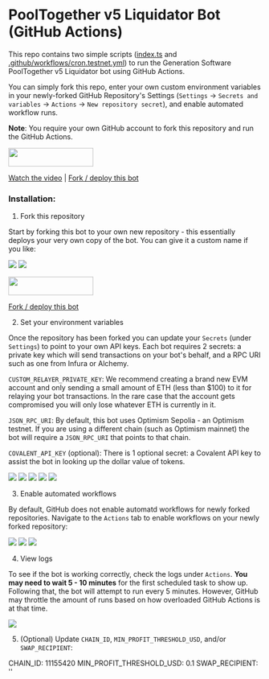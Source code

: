 # PoolTogether v5 Liquidator Bot (GitHub Actions)

This repo contains two simple scripts ([index.ts](https://github.com/GenerationSoftware/pt-v5-liquidator-gh-action-bot/blob/main/index.ts) and [.github/workflows/cron.testnet.yml](https://github.com/GenerationSoftware/pt-v5-liquidator-gh-action-bot/blob/main/.github/workflows/cron.testnet.yml)) to run the Generation Software PoolTogether v5 Liquidator bot using GitHub Actions.

You can simply fork this repo, enter your own custom environment variables in your newly-forked GitHub Repository's Settings (`Settings` -> `Secrets and variables` -> `Actions` -> `New repository secret`), and enable automated workflow runs.

**Note**: You require your own GitHub account to fork this repository and run the GitHub Actions.

[<img src="https://github.com/GenerationSoftware/pt-v5-liquidator-gh-action-bot/blob/main/images/one-click-deploy@2x.png?raw=true" width="169" height="37"/>](https://github.com/GenerationSoftware/pt-v5-liquidator-gh-action-bot/fork "one click deploy button")


[Watch the video](https://www.youtube.com/) | [Fork / deploy this bot](https://github.com/GenerationSoftware/pt-v5-liquidator-gh-action-bot/fork)


### Installation:

1. Fork this repository

Start by forking this bot to your own new repository - this essentially deploys your very own copy of the bot. You can give it a custom name if you like:

<img src="https://github.com/GenerationSoftware/pt-v5-liquidator-gh-action-bot/blob/main/images/screenshot-forking-0.jpg?raw=true" />

<img src="https://github.com/GenerationSoftware/pt-v5-liquidator-gh-action-bot/blob/main/images/screenshot-forking-1.jpg?raw=true" />

[<img src="https://github.com/GenerationSoftware/pt-v5-liquidator-gh-action-bot/blob/main/images/one-click-deploy@2x.png?raw=true" width="169" height="37"/>](https://github.com/GenerationSoftware/pt-v5-liquidator-gh-action-bot/fork "one click deploy button")

[Fork / deploy this bot](https://github.com/GenerationSoftware/pt-v5-liquidator-gh-action-bot/fork)

2. Set your environment variables

Once the repository has been forked you can update your `Secrets` (under `Settings`) to point to your own API keys. Each bot requires 2 secrets: a private key which will send transactions on your bot's behalf, and a RPC URI such as one from Infura or Alchemy.

`CUSTOM_RELAYER_PRIVATE_KEY`: We recommend creating a brand new EVM account and only sending a small amount of ETH (less than $100) to it for relaying your bot transactions. In the rare case that the account gets compromised you will only lose whatever ETH is currently in it.

`JSON_RPC_URI`: By default, this bot uses Optimism Sepolia - an Optimism testnet. If you are using a different chain (such as Optimism mainnet) the bot will require a `JSON_RPC_URI` that points to that chain.

`COVALENT_API_KEY` (optional): There is 1 optional secret: a Covalent API key to assist the bot in looking up the dollar value of tokens.

<img src="https://github.com/GenerationSoftware/pt-v5-liquidator-gh-action-bot/blob/main/images/screenshot-settings-1.jpg?raw=true" />

<img src="https://github.com/GenerationSoftware/pt-v5-liquidator-gh-action-bot/blob/main/images/screenshot-settings-2-jsonrpc.jpg?raw=true" />

<img src="https://github.com/GenerationSoftware/pt-v5-liquidator-gh-action-bot/blob/main/images/screenshot-settings-3-covalent-api.jpg?raw=true" />

<img src="https://github.com/GenerationSoftware/pt-v5-liquidator-gh-action-bot/blob/main/images/screenshot-settings-4-privkey.jpg?raw=true" />

<img src="https://github.com/GenerationSoftware/pt-v5-liquidator-gh-action-bot/blob/main/images/screenshot-settings-5-some.jpg?raw=true" />


3. Enable automated workflows

By default, GitHub does not enable automatd workflows for newly forked repositories. Navigate to the `Actions` tab to enable workflows on your newly forked repository:

<img src="https://github.com/GenerationSoftware/pt-v5-liquidator-gh-action-bot/blob/main/images/screenshot-actions-0-nothing.jpg?raw=true" />

<img src="https://github.com/GenerationSoftware/pt-v5-liquidator-gh-action-bot/blob/main/images/screenshot-actions-2-disabled.jpg?raw=true" />

<img src="https://github.com/GenerationSoftware/pt-v5-liquidator-gh-action-bot/blob/main/images/screenshot-actions-3-enabled.jpg?raw=true" />


4. View logs

To see if the bot is working correctly, check the logs under `Actions`. **You may need to wait 5 - 10 minutes** for the first scheduled task to show up. Following that, the bot will attempt to run every 5 minutes. However, GitHub may throttle the amount of runs based on how overloaded GitHub Actions is at that time.

<img src="https://github.com/GenerationSoftware/pt-v5-liquidator-gh-action-bot/blob/main/images/screenshot-actions-4-logs.jpg?raw=true" />

5. (Optional) Update `CHAIN_ID`, `MIN_PROFIT_THRESHOLD_USD`, and/or `SWAP_RECIPIENT`:

CHAIN_ID: 11155420
MIN_PROFIT_THRESHOLD_USD: 0.1
SWAP_RECIPIENT: ''

